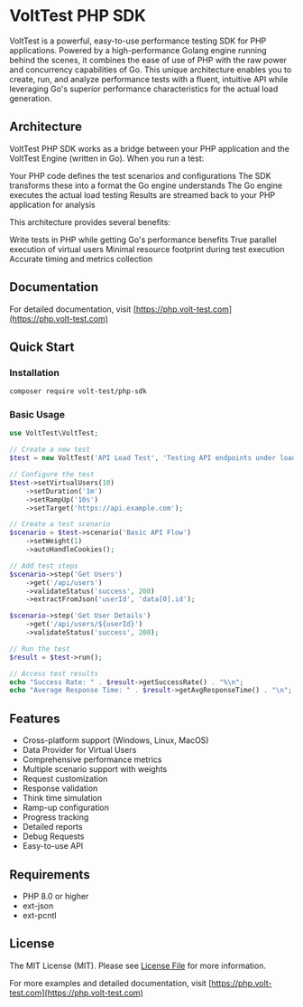 # VoltTest PHP SDK

VoltTest is a powerful, easy-to-use performance testing SDK for PHP applications.
Powered by a high-performance Golang engine running behind the scenes,
it combines the ease of use of PHP with the raw power and concurrency capabilities of Go.
This unique architecture enables you to create, run, and analyze performance tests with a fluent,
intuitive API while leveraging Go's superior performance characteristics for the actual load generation.

## Architecture
VoltTest PHP SDK works as a bridge between your PHP application and the VoltTest Engine (written in Go). When you run a test:

Your PHP code defines the test scenarios and configurations
The SDK transforms these into a format the Go engine understands
The Go engine executes the actual load testing
Results are streamed back to your PHP application for analysis

This architecture provides several benefits:

Write tests in PHP while getting Go's performance benefits
True parallel execution of virtual users
Minimal resource footprint during test execution
Accurate timing and metrics collection

## Documentation

For detailed documentation, visit [https://php.volt-test.com](https://php.volt-test.com)

## Quick Start

### Installation

```bash
composer require volt-test/php-sdk
```

### Basic Usage

```php
use VoltTest\VoltTest;

// Create a new test
$test = new VoltTest('API Load Test', 'Testing API endpoints under load');

// Configure the test
$test->setVirtualUsers(10)
    ->setDuration('1m')
    ->setRampUp('10s')
    ->setTarget('https://api.example.com');

// Create a test scenario
$scenario = $test->scenario('Basic API Flow')
    ->setWeight(1)
    ->autoHandleCookies();

// Add test steps
$scenario->step('Get Users')
    ->get('/api/users')
    ->validateStatus('success', 200)
    ->extractFromJson('userId', 'data[0].id');

$scenario->step('Get User Details')
    ->get('/api/users/${userId}')
    ->validateStatus('success', 200);

// Run the test
$result = $test->run();

// Access test results
echo "Success Rate: " . $result->getSuccessRate() . "%\n";
echo "Average Response Time: " . $result->getAvgResponseTime() . "\n";
```

## Features

- Cross-platform support (Windows, Linux, MacOS)
- Data Provider for Virtual Users
- Comprehensive performance metrics
- Multiple scenario support with weights
- Request customization
- Response validation
- Think time simulation
- Ramp-up configuration
- Progress tracking
- Detailed reports
- Debug Requests
- Easy-to-use API

## Requirements

- PHP 8.0 or higher
- ext-json
- ext-pcntl

## License

The MIT License (MIT). Please see [License File](LICENSE.md) for more information.

For more examples and detailed documentation, visit [https://php.volt-test.com](https://php.volt-test.com)